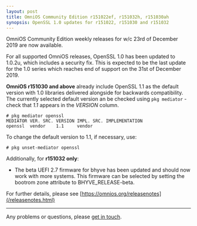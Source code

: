 ```yaml
---
layout: post
title: OmniOS Community Edition r151022ef, r151032h, r151030ah
synopsis: OpenSSL 1.0 updates for r151022, r151030 and r151032
---
```

OmniOS Community Edition weekly releases for w/c 23rd of December 2019 are
now available.

For all supported OmniOS releases, OpenSSL 1.0 has been updated to 1.0.2u,
which includes a security fix. This is expected to be the last update for the
1.0 series which reaches end of support on the 31st of December 2019.

**OmniOS r151030 and above** already include OpenSSL 1.1 as the default version
with 1.0 libraries delivered alongside for backwards compatibility. The
currently selected default version an be checked using `pkg mediator` -
check that _1.1_ appears in the _VERSION_ column.

```
# pkg mediator openssl
MEDIATOR VER. SRC. VERSION IMPL. SRC. IMPLEMENTATION
openssl  vendor    1.1     vendor
```

To change the default version to 1.1, if necessary, use:

```
# pkg unset-mediator openssl
```

Additionally, for **r151032 only**:

* The beta UEFI 2.7 firmware for bhyve has been updated and should now work
  with more systems. This firmware can be selected by setting the bootrom zone
  attribute to BHYVE_RELEASE-beta.

For further details, please see
[https://omnios.org/releasenotes](/releasenotes.html)

---

Any problems or questions, please [get in touch](/about/contact.html).

